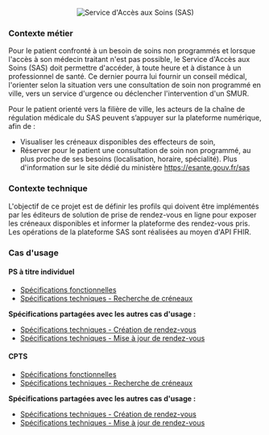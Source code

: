
<div align="center">
  <figure>
    <img alt="Service d'Accès aux Soins (SAS)" src="sas_logo.png" align="middle">
  </figure>
</div>

### Contexte métier

Pour le patient confronté à un besoin de soins non programmés et lorsque l'accès à son médecin traitant n'est pas possible, le Service d'Accès aux Soins (SAS) doit permettre d'accéder, à toute heure et à distance à un professionnel de santé. Ce dernier pourra lui fournir un conseil médical, l'orienter selon la situation vers une consultation de soin non programmé en ville, vers un service d'urgence ou déclencher l'intervention d'un SMUR.

Pour le patient orienté vers la filière de ville, les acteurs de la chaîne de régulation médicale du SAS peuvent s’appuyer sur la plateforme numérique, afin de :
- Visualiser les créneaux disponibles des effecteurs de soin,
- Réserver pour le patient une consultation de soin non programmé, au plus proche de ses besoins (localisation, horaire, spécialité).
Plus d'information sur le site dédié du ministère https://esante.gouv.fr/sas

### Contexte technique
L'objectif de ce projet est de définir les profils qui doivent être implémentés par les éditeurs de solution de prise de rendez-vous en ligne pour exposer les créneaux disponibles et informer la plateforme des rendez-vous pris.
Les opérations de la plateforme SAS sont réalisées au moyen d'API FHIR.

### Cas d'usage

#### PS à titre individuel

- [Spécifications fonctionnelles](./specifications_fonctionnelles-ps.html)
- [Spécifications techniques - Recherche de créneaux](./specifications_techniques-ps-recherche_creneaux.html)

**Spécifications partagées avec les autres cas d'usage :**
- [Spécifications techniques - Création de rendez-vous](./specifications_techniques-tous-creation_rdv.html)
- [Spécifications techniques - Mise à jour de rendez-vous](./specifications_techniques-tous-maj_rdv.html)

#### CPTS

- [Spécifications fonctionnelles](./specifications_fonctionnelles-cpts.html)
- [Spécifications techniques - Recherche de créneaux](./specifications_techniques-cpts-recherche_creneaux.html)

**Spécifications partagées avec les autres cas d'usage :**
- [Spécifications techniques - Création de rendez-vous](./specifications_techniques-tous-creation_rdv.html)
- [Spécifications techniques - Mise à jour de rendez-vous](./specifications_techniques-tous-maj_rdv.html)

